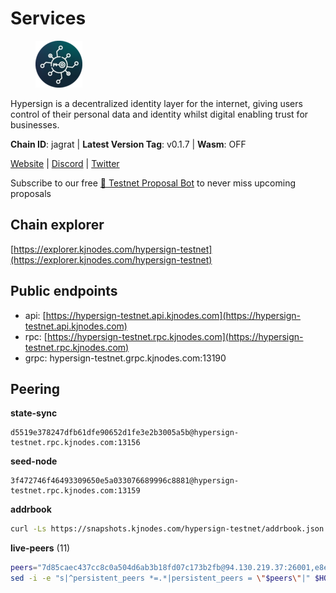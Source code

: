 # Services

<figure><img src="https://raw.githubusercontent.com/kj89/cosmos-images/main/logos/hypersign.png" alt=""><figcaption></figcaption></figure>

Hypersign is a decentralized identity layer for the internet, giving  users control of their personal data and identity whilst digital  enabling trust for businesses.

**Chain ID**: jagrat | **Latest Version Tag**: v0.1.7 | **Wasm**: OFF

[Website](https://hypersign.id) | [Discord](https://discord.gg/DmuUjMrHVw) | [Twitter](https://twitter.com/hypersignchain)



Subscribe to our free [🤖 Testnet Proposal Bot](https://t.me/kjnodes_testnet_proposal_bot) to never miss upcoming proposals


## Chain explorer
[https://explorer.kjnodes.com/hypersign-testnet](https://explorer.kjnodes.com/hypersign-testnet)

## Public endpoints

* api: [https://hypersign-testnet.api.kjnodes.com](https://hypersign-testnet.api.kjnodes.com)
* rpc: [https://hypersign-testnet.rpc.kjnodes.com](https://hypersign-testnet.rpc.kjnodes.com)
* grpc: hypersign-testnet.grpc.kjnodes.com:13190

## Peering

**state-sync**

```text
d5519e378247dfb61dfe90652d1fe3e2b3005a5b@hypersign-testnet.rpc.kjnodes.com:13156
```

**seed-node**

```text
3f472746f46493309650e5a033076689996c8881@hypersign-testnet.rpc.kjnodes.com:13159
```

**addrbook**
```bash
curl -Ls https://snapshots.kjnodes.com/hypersign-testnet/addrbook.json > $HOME/.hid-node/config/addrbook.json
```

**live-peers** (11)
```bash
peers="7d85caec437cc8c0a504d6ab3b18fd07c173b2fb@94.130.219.37:26001,e8e764fa9ecc5727038099205798520c547d7019@51.178.65.184:25656,1acc83715399737cff74767e00807d1d402eb1e2@144.91.65.175:26656,e7bb31c8fdd8d26a739bfd87cdf3ba7a8f90406e@65.21.145.228:31656,bbbd2b6da27d29648b4a429885601d8a024633f8@46.166.172.249:31656,17befe8d02039c5b0f4489d22fcfe768cb35a035@209.145.53.163:10656,3b69fcc85294df7ab7bf050f37fc5c6073ae2983@89.58.59.75:60756,bd2ae9f1c42183104719f7c44be078bb7d282a61@65.109.92.241:11056,d7c9b9a3c3a6c5f4ccdfb37a8358755b277271c1@3.110.226.164:26656,5b6356defbfc7227035698d6af7d686d3981a0eb@5.161.99.136:26656,d5519e378247dfb61dfe90652d1fe3e2b3005a5b@65.109.68.190:13156"
sed -i -e "s|^persistent_peers *=.*|persistent_peers = \"$peers\"|" $HOME/.hid-node/config/config.toml
```
